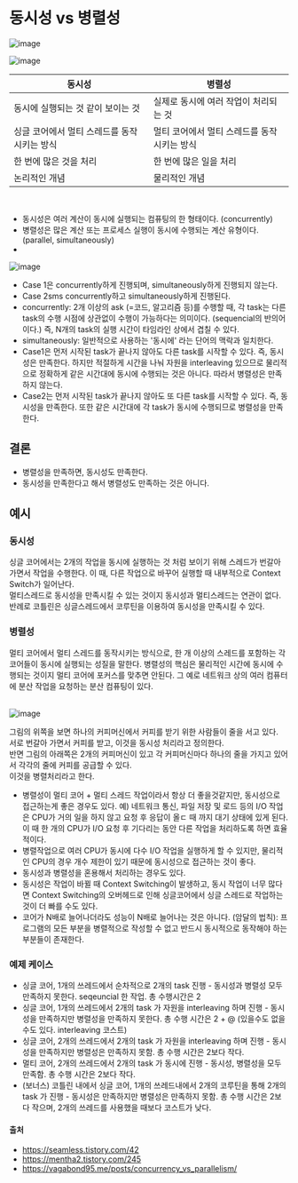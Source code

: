 # 동시성 vs 병렬성

![image](https://user-images.githubusercontent.com/89785501/187499277-c97aa79c-881c-4220-a526-45aee055cb59.png)

![image](https://user-images.githubusercontent.com/89785501/187499308-ac1adbc6-8f77-4a53-bfed-d67b2c6ff917.png)

| 동시성                                      | 병렬성                                      |
| ------------------------------------------- | ------------------------------------------- |
| 동시에 실행되는 것 같이 보이는 것           | 실제로 동시에 여러 작업이 처리되는 것       |
| 싱글 코어에서 멀티 스레드를 동작시키는 방식 | 멀티 코어에서 멀티 스레드를 동작시키는 방식 |
| 한 번에 많은 것을 처리                      | 한 번에 많은 일을 처리                      |
| 논리적인 개념                               | 물리적인 개념                               |

<br>

- 동시성은 여러 계산이 동시에 실행되는 컴퓨팅의 한 형태이다. (concurrently)
- 병렬성은 많은 계산 또는 프로세스 실행이 동시에 수행되는 계산 유형이다. (parallel, simultaneously)
- 
![image](https://user-images.githubusercontent.com/89785501/187505456-70c44196-1abb-49e6-baee-58156076efbb.png)

- Case 1은 concurrently하게 진행되며, simultaneously하게 진행되지 않는다.
- Case 2sms concurrently하고 simultaneously하게 진행된다.
- concurrently: 2개 이상의 ask (=코드, 알고리즘 등)를 수행할 때, 각 task는 다른 task의 수행 시점에 상관없이 수행이 가능하다는 의미이다. (sequencial의 반의어이다.) 즉, N개의 task의 실행 시간이 타임라인 상에서 겹칠 수 있다.
- simultaneously: 일반적으로 사용하는 '동시에' 라는 단어의 맥락과 일치한다.
- Case1은 먼저 시작된 task가 끝나지 않아도 다른 task를 시작할 수 있다. 즉, 동시성은 만족한다. 하지만 적절하게 시간을 나눠 자원을 interleaving 있으므로 물리적으로 정확하게 같은 시간대에 동시에 수행되는 것은 아니다. 따라서 병렬성은 만족하지 않는다.
- Case2는 먼저 시작된 task가 끝나지 않아도 또 다른 task를 시작할 수 있다. 즉, 동시성을 만족한다. 또한 같은 시간대에 각 task가 동시에 수행되므로 병렬성을 만족한다.

## 결론

- 병렬성을 만족하면, 동시성도 만족한다.
- 동시성을 만족한다고 해서 병렬성도 만족하는 것은 아니다.

## 예시

### 동시성

싱글 코어에서는 2개의 작업을 동시에 실행하는 것 처럼 보이기 위해 스레드가 번갈아 가면서 작업을 수행한다. 이 때, 다른 작업으로 바꾸어 실행할 때 내부적으로 Context Switch가 일어난다.<br>
멀티스레드로 동시성을 만족시킬 수 있는 것이지 동시성과 멀티스레드는 연관이 없다. 반례로 코틀린은 싱글스레드에서 코루틴을 이용하여 동시성을 만족시킬 수 있다.

### 병렬성

멀티 코어에서 멀티 스레드를 동작시키는 방식으로, 한 개 이상의 스레드를 포함하는 각 코어들이 동시에 실행되는 성질을 말한다. 병렬성의 핵심은 물리적인 시간에 동시에 수행되는 것이지 멀티 코어에 포커스를 맞추면 안된다. 그 예로 네트워크 상의 여러 컴퓨터에 분산 작업을 요청하는 분산 컴퓨팅이 있다.
<br><br>

![image](https://user-images.githubusercontent.com/89785501/187499381-48189a26-0b66-4756-ba03-d7b5dd05af4a.png)

그림의 위쪽을 보면 하나의 커피머신에서 커피를 받기 위한 사람들이 줄을 서고 있다.<br> 서로 번갈아 가면서 커피를 받고, 이것을 동시성 처리라고 정의한다.<br> 반면 그림의 아래쪽은 2개의 커피머신이 있고 각 커피머신마다 하나의 줄을 가지고 있어서 각각의 줄에 커피를 공급할 수 있다.<br> 이것을 병렬처리라고 한다.<br>

- 병렬성이 멀티 코어 + 멀티 스레드 작업이라서 항상 더 좋을것같지만, 동시성으로 접근하는게 좋은 경우도 있다.
  예) 네트워크 통신, 파일 저장 및 로드 등의 I/O 작업은 CPU가 거의 일을 하지 않고 요청 후 응답이 올ㄷ 때 까지 대기 상태에 있게 된다. 이 때 한 개의 CPU가 I/O 요청 후 기다리는 동안 다른 작업을 처리하도록 하면 효율적이다.
- 병렬작업으로 여러 CPU가 동시에 다수 I/O 작업을 실행하게 할 수 있지만, 물리적인 CPU의 경우 개수 제한이 있기 때문에 동시성으로 접근하는 것이 좋다.
- 동시성과 병렬성을 혼용해서 처리하는 경우도 있다.
- 동시성은 작업이 바뀔 때 Context Switching이 발생하고, 동시 작업이 너무 많다면 Context Switching의 오버헤드로 인해 싱글코어에서 싱글 스레드로 작업하는 것이 더 빠를 수도 있다.
- 코어가 N배로 늘어나더라도 성능이 N배로 늘어나는 것은 아니다. (암달의 법칙): 프로그램의 모든 부분을 병렬적으로 작성할 수 없고 반드시 동시적으로 동작해야 하는 부분들이 존재한다.

### 예제 케이스

- 싱글 코어, 1개의 쓰레드에서 순차적으로 2개의 task 진행 - 동시성과 병렬성 모두 만족하지 못한다. seqeuncial 한 작업. 총 수행시간은 2
- 싱글 코어, 1개의 쓰레드에서 2개의 task 가 자원을 interleaving 하며 진행 - 동시성을 만족하지만 병렬성을 만족하지 못한다. 총 수행 시간은 2 + @ (있을수도 없을 수도 있다. interleaving 코스트)
- 싱글 코어, 2개의 쓰레드에서 2개의 task 가 자원을 interleaving 하며 진행 - 동시성을 만족하지만 병렬성은 만족하지 못함. 총 수행 시간은 2보다 작다.
- 멀티 코어, 2개의 쓰레드에서 2개의 task 가 동시에 진행 - 동시성, 병렬성을 모두 만족함. 총 수행 시간은 2보다 작다.
- (보너스) 코틀린 내에서 싱글 코어, 1개의 쓰레드내에서 2개의 코루틴을 통해 2개의 task 가 진행 - 동시성은 만족하지만 병렬성은 만족하지 못함. 총 수행 시간은 2보다 작으며, 2개의 쓰레드를 사용했을 때보다 코스트가 낮다.

#### 출처

- https://seamless.tistory.com/42
- https://mentha2.tistory.com/245
- https://vagabond95.me/posts/concurrency_vs_parallelism/
